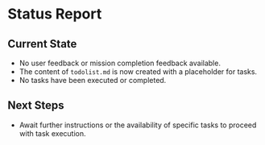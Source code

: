 # Status Report

## Current State
- No user feedback or mission completion feedback available.
- The content of `todolist.md` is now created with a placeholder for tasks.
- No tasks have been executed or completed.

## Next Steps
- Await further instructions or the availability of specific tasks to proceed with task execution.
